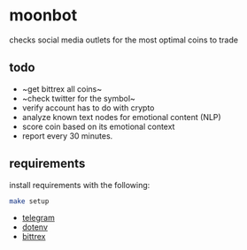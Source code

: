 # moonbot

checks social media outlets for the most optimal coins to trade

## todo

- ~get bittrex all coins~
- ~check twitter for the symbol~
- verify account has to do with crypto
- analyze known text nodes for emotional content (NLP)
- score coin based on its emotional context
- report every 30 minutes.

## requirements

install requirements with the following:

```bash
make setup
```

- [telegram](https://github.com/python-telegram-bot/python-telegram-bot/)
- [dotenv](https://github.com/theskumar/python-dotenv)
- [bittrex](https://github.com/ericsomdahl/python-bittrex)